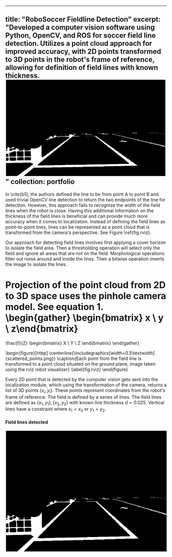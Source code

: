 
---
title: "RoboSoccer Fieldline Detection"
excerpt: "Developed a computer vision software using Python, OpenCV, and ROS for soccer field line detection. Utilizes a point cloud approach for improved accuracy, with 2D points transformed to 3D points in the robot's frame of reference, allowing for definition of field lines with known thickness.<br/><img src='/images/field_lines.png' height='300' width='500' >"
collection: portfolio
---

In \cite{b1}, the authors defined the line to be from point A to point B and used trivial OpenCV line detection to return the two endpoints of the line for detection. However, this approach fails to recognize the width of the field lines when the robot is close. Having this additional information on the thickness of the field lines is beneficial and can provide much more accuracy when it comes to localization. Instead of defining the field lines as point-to-point lines, lines can be represented as a point cloud that is transformed from the camera's perspective. See Figure \ref{fig:rviz}.

Our approach for detecting field lines involves first applying a cover horizon to isolate the field area. Then a thresholding operation will select only the field and ignore all areas that are not on the field. Morphological operations filter out noise around and inside the lines. Then a bitwise operation inverts the image to isolate the lines.

Projection of the point cloud from 2D to 3D space uses the pinhole camera model. See equation 1.
\begin{gather}
 \begin{bmatrix} x \\ y \\ z\end{bmatrix}
 =
 \frac{f}{Z}
  \begin{bmatrix}
  X \\ Y \\ Z
   \end{bmatrix}
\end{gather}


\begin{figure}[htbp]
\centerline{\includegraphics[width=0.5\textwidth]{scattered_points.png}}
\caption{Each point from the field line is transformed to a point cloud situated on the ground plane, image taken using the rviz robot visualizer}
\label{fig:rviz}
\end{figure}

Every 2D point that is detected by the computer vision gets sent into the localization module, which using the transformation of the camera, returns a list of 3D points $\{x_i, y_i\}$. These points represent coordinates from the robot's frame of reference. The field is defined by a series of lines. The field lines are defined as $\{x_1, y_1\}, \{x_2, y_2\}$ with known line thickness $d = 0.025$. Vertical lines have a constraint where $x_1 = x_2$ or $y_1 = y_2$. 

#### Field lines detected
<p align="center">
<img src="/images/field_lines.png" width="600"/>
</p>
